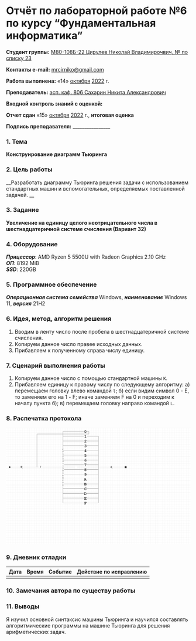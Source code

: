 # Отчёт по лабораторной работе №6 по курсу “Фундаментальная информатика”

<b>Студент группы:</b> <ins>М80-108Б-22 Цирулев Николай Владимирочвич, № по списку 23</ins> 

<b>Контакты e-mail:</b> <ins>mrcirniko@gmail.com</ins>

<b>Работа выполнена:</b> «14» <ins>октября</ins> <ins>2022</ins> г.

<b>Преподаватель:</b> <ins>асп. каф. 806 Сахарин Никита Александрович</ins>

<b>Входной контроль знаний с оценкой:</b> <ins> </ins>

<b>Отчет сдан</b> «15» <ins>октября</ins> <ins>2022</ins> г., <b>итоговая оценка</b> <ins> </ins>

<b>Подпись преподавателя:</b> ________________

### 1. Тема
__Конструирование диаграмм Тьюринга__

### 2. Цель работы
__Разработать диаграмму Тьюринга решения задачи с использованием стандартных машин и вспомогательных, определяемых поставленной задачей. __

### 3. Задание
__Увеличение на единицу целого неотрицательного числа в шестнадцатеричной системе счисления (Вариант 32)__

### 4. Оборудование
___Прицессор___: AMD Ryzen 5 5500U with Radeon Graphics 2.10 GHz \
___ОП___: 8192 MiB \
___SSD___: 220GB

### 5. Программное обеспечение
___Операционная система семейства___ Windows, ___наименование___ Windows 11, ___версия___  21H2

### 6. Идея, метод, алгоритм решения
1. Вводим в ленту число после пробела в шестнадцатеричной системе счисления.
2. Копируем данное число правее исходных данных.
3. Прибавляем к полученному справа числу единицу.

### 7. Сценарий выполнения работы
1. Копируем данное число с помощью стандартной машины ```K```.
2. Прибавляем единицу к правому числу по следующему алгоритму:
  а) перемещаем головку влево командой ```l```;
  б) если видим символ 0 - E, то заменяем его на 1 - F; иначе заменяем F на 0 и переходим к началу пункта б);
  в) перемещаем головку направо командой ```L```.

### 8. Распечатка протокола
![Распечатка протокола](/LAB_Turing_Diagrams.png)
### 9. Дневник отладки

|  Дата    | Время | Событие  | Действие по исправлению |
|:------------- |:---------------:|:---------------:| -------------:|
|  |  |  |  |

### 10. Замечания автора по существу работы

### 11. Выводы
Я изучил основной синтаксис машины Тьюринга и научился составлять алгоритмические программы на машине Тьюринга для решения арифметических задач.

